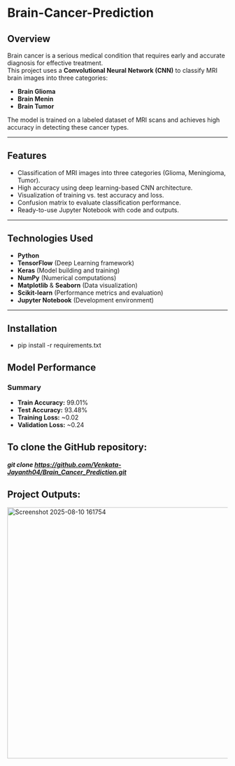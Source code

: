 # Brain-Cancer-Prediction

## Overview
Brain cancer is a serious medical condition that requires early and accurate diagnosis for effective treatment.  
This project uses a **Convolutional Neural Network (CNN)** to classify MRI brain images into three categories:
- **Brain Glioma**
- **Brain Menin**
- **Brain Tumor**

The model is trained on a labeled dataset of MRI scans and achieves high accuracy in detecting these cancer types.

---

## Features
- Classification of MRI images into three categories (Glioma, Meningioma, Tumor).
- High accuracy using deep learning-based CNN architecture.
- Visualization of training vs. test accuracy and loss.
- Confusion matrix to evaluate classification performance.
- Ready-to-use Jupyter Notebook with code and outputs.

---

## Technologies Used
- **Python**
- **TensorFlow** (Deep Learning framework)
- **Keras** (Model building and training)
- **NumPy** (Numerical computations)
- **Matplotlib** & **Seaborn** (Data visualization)
- **Scikit-learn** (Performance metrics and evaluation)
- **Jupyter Notebook** (Development environment)

---

## Installation
- pip install -r requirements.txt

## Model Performance

### Summary
- **Train Accuracy:** 99.01%
- **Test Accuracy:** 93.48%
- **Training Loss:** ~0.02
- **Validation Loss:** ~0.24

## To clone the GitHub repository:
##### git clone https://github.com/Venkata-Jayanth04/Brain_Cancer_Prediction.git

## Project Outputs:
<img width="679" height="574" alt="Screenshot 2025-08-10 161754" src="https://github.com/user-attachments/assets/358912e4-4d15-4df4-915e-6bf036b05c0c" />

